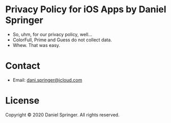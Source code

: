 # Privacy Policy for iOS Apps by Daniel Springer

- So, uhm, for our privacy policy, well...
- ColorFull, Prime and Guess do not collect data.
- Whew. That was easy.

# Contact
- Email: dani.springer@icloud.com

# License
Copyright © 2020 Daniel Springer. All rights reserved.
